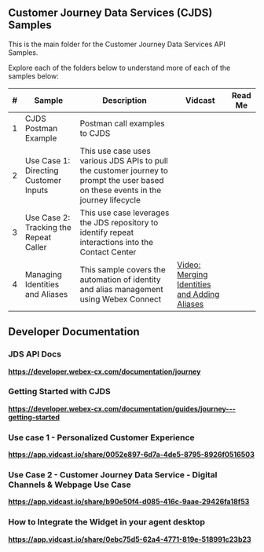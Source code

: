 ## Customer Journey Data Services (CJDS) Samples

This is the main folder for the Customer Journey Data Services API Samples.

Explore each of the folders below to understand more of each of the samples below:

| #   | Sample                                 | Description                                                                                                                        | Vidcast                                                                                                            | Read Me |
| --- | -------------------------------------- | ---------------------------------------------------------------------------------------------------------------------------------- | ------------------------------------------------------------------------------------------------------------------ | ------- |
| 1   | CJDS Postman Example                   | Postman call examples to CJDS                                                                                                      |                                                                                                                    |         |
| 2   | Use Case 1: Directing Customer Inputs  | This use case uses various JDS APIs to pull the customer journey to prompt the user based on these events in the journey lifecycle |                                                                                                                    |         |
| 3   | Use Case 2: Tracking the Repeat Caller | This use case leverages the JDS repository to identify repeat interactions into the Contact Center                                 |                                                                                                                    |         |
| 4   | Managing Identities and Aliases        | This sample covers the automation of identity and alias management using Webex Connect                                             | [Video: Merging Identities and Adding Aliases ](https://app.vidcast.io/share/ba8d30c6-7e95-41f9-9153-ecf9403b5fb3) |         |

## Developer Documentation

### JDS API Docs

**https://developer.webex-cx.com/documentation/journey**

### Getting Started with CJDS

**https://developer.webex-cx.com/documentation/guides/journey---getting-started**

### Use case 1 - Personalized Customer Experience

**https://app.vidcast.io/share/0052e897-6d7a-4de5-8795-8926f0516503**

### Use Case 2 - Customer Journey Data Service - Digital Channels & Webpage Use Case

**https://app.vidcast.io/share/b90e50f4-d085-416c-9aae-29426fa18f53**

### How to Integrate the Widget in your agent desktop

**https://app.vidcast.io/share/0ebc75d5-62a4-4771-819e-518991c23b23**
